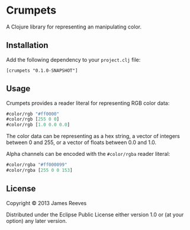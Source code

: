# Crumpets

A Clojure library for representing an manipulating color.

## Installation

Add the following dependency to your `project.clj` file:

    [crumpets "0.1.0-SNAPSHOT"]

## Usage

Crumpets provides a reader literal for representing RGB color data:

```clojure
#color/rgb "#ff0000"
#color/rgb [255 0 0]
#color/rgb [1.0 0.0 0.0]
```

The color data can be representing as a hex string, a vector of
integers between 0 and 255, or a vector of floats between 0.0 and 1.0.

Alpha channels can be encoded with the `#color/rgba` reader literal:

```clojure
#color/rgba "#ff000099"
#color/rgba [255 0 0 153]
```

## License

Copyright © 2013 James Reeves

Distributed under the Eclipse Public License either version 1.0 or (at
your option) any later version.
